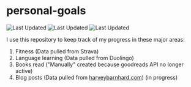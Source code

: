 # personal-goals
![Last Updated](https://img.shields.io/date/1616643538?color=FC4C02&label=Fitness%20Updated&logo=strava)
![Last Updated](https://img.shields.io/date/1616643538?color=7ac70c&label=Language%20Updated&logo=duolingo)
![Last Updated](https://img.shields.io/date/1616643538?color=e9e5cd&label=Books%20Updated&logo=goodreads)

I use this repository to keep track of my progress in these major areas:

1. Fitness (Data pulled from Strava)
2. Language learning (Data pulled from Duolingo)
3. Books read ("Manually" created because goodreads API no longer active)
4. Blog posts (Data pulled from [harveybarnhard.com](https://harveybarnhard.com)) (in progress)
